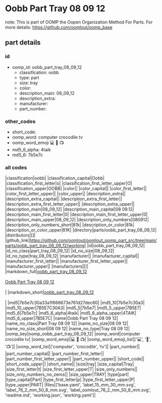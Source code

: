 # Oobb Part Tray 08 09 12  

note: This is part of OOMP the Oopen Organization Method For Parts. For more details: https://github.com/oomlout/oomp_base

##  part details





### id
* oomp_id: oobb_part_tray_08_09_12
  * classification: oobb
  * type: part
  * size: tray
  * color: 
  * description_main: 08_09_12
  * description_extra: 
  * manufacturer: 
  * part_number: 

### other_codes
* short_code: 
* oomp_word: computer crocodile tv
* oomp_word_emoji :computer: :crocodile: :tv:
* md5_6_alpha: 4taik
* md5_6: 7b5e7c

### all codes 
|classification|oobb|
|classification_capital|Oobb|
|classification_first_letter|o|
|classification_first_letter_upper|O|
|classification_upper|OOBB|
|color||
|color_capital||
|color_first_letter||
|color_first_letter_upper||
|color_upper||
|description_extra||
|description_extra_capital||
|description_extra_first_letter||
|description_extra_first_letter_upper||
|description_extra_upper||
|description_main|08_09_12|
|description_main_capital|08 09.12|
|description_main_first_letter|0|
|description_main_first_letter_upper|0|
|description_main_upper|08_09_12|
|description_only_numbers|080912|
|description_only_numbers_short|81k|
|description_or_color|81k|
|description_or_color_upper|81K|
|directory|parts/oobb_part_tray_08_09_12|
|distributors|[]|
|github_link|https://github.com/oomlout/oomlout_oomp_part_src/tree/main/parts/oobb_part_tray_08_09_12/working|
|id|oobb_part_tray_08_09_12|
|id_no_class|part_tray_08_09_12|
|id_no_size|08_09_12|
|id_no_type|tray_08_09_12|
|manufacturer||
|manufacturer_capital||
|manufacturer_first_letter||
|manufacturer_first_letter_upper||
|manufacturer_upper||
|manufacturers|[]|
|markdown_full|[oobb_part_tray_08_09_12](https://github.com/oomlout/oomlout_oomp_part_src/tree/main/parts/oobb_part_tray_08_09_12/working)<br>[](https://github.com/oomlout/oomlout_oomp_part_src/tree/main/parts/oobb_part_tray_08_09_12/working)<br>[Oobb Part Tray 08 09 12](https://github.com/oomlout/oomlout_oomp_part_src/tree/main/parts/oobb_part_tray_08_09_12/working)<br><br>|
|markdown_short|[oobb_part_tray_08_09_12](https://github.com/oomlout/oomlout_oomp_part_src/tree/main/parts/oobb_part_tray_08_09_12/working)<br><br>|
|md5|7b5e7c30a33a1f666673e761d27dec60|
|md5_10|7b5e7c30a3|
|md5_10_upper|7B5E7C30A3|
|md5_5|7b5e7|
|md5_5_upper|7B5E7|
|md5_6|7b5e7c|
|md5_6_alpha|4taik|
|md5_6_alpha_upper|4TAIK|
|md5_6_upper|7B5E7C|
|name|Oobb Part Tray 08 09 12|
|name_no_class|Part Tray 08 09 12|
|name_no_size|08 09 12|
|name_no_size_short|08 09 12|
|name_no_type|Tray 08 09 12|
|oomp_key|oomp_oobb_part_tray_08_09_12|
|oomp_word|computer crocodile tv|
|oomp_word_emoji|:computer: :crocodile: :tv:|
|oomp_word_emoji_list|[':computer:', ':crocodile:', ':tv:']|
|oomp_word_list|['computer', 'crocodile', 'tv']|
|part_number||
|part_number_capital||
|part_number_first_letter||
|part_number_first_letter_upper||
|part_number_upper||
|short_code||
|short_code_upper||
|short_name||
|size|tray|
|size_capital|Tray|
|size_first_letter|t|
|size_first_letter_upper|T|
|size_only_numbers||
|size_only_numbers_no_zeros||
|size_upper|TRAY|
|type|part|
|type_capital|Part|
|type_first_letter|p|
|type_first_letter_upper|P|
|type_upper|PART|
|files|['base.yaml', 'label_15_mm_30_mm.svg', 'label_76_2_mm_50_8_mm.svg', 'label_oomlout_76_2_mm_50_8_mm.svg', 'readme.md', 'working.json', 'working.yaml']|
